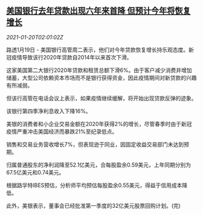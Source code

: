 <!--1611109401000-->
[美国银行去年贷款出现六年来首降 但预计今年将恢复增长](https://cn.reuters.com/article/boa-loan-0119-tues-idCNKBS29P065)
------

<div><i>2021-01-20T02:01:02Z</i></div><p>路透1月19日 - 美国银行高管周二表示，他们对今年贷款恢复增长持乐观态度。新冠疫情导致该行2020年贷款自2014年以来首次下滑。</p><p>这家美国第二大银行2020年贷款和租赁总额下滑6%。由于客户减少消费并增加储蓄，大型公司依赖资本市场而不是银行获得资金，因此疫情期间对新贷款的兴趣有所减弱。</p><p>但该行高管在电话会议上表示，如果疫情继续缓解，将开始出现贷款反弹的迹象。</p><p>该银行第四季净利息收入下降16%。</p><p>美银的消费者和小企业交易金额在2020年获得2%的增长，尽管春季时由于新冠疫情严重冲击美国经济而暴跌21%至纪录低点。</p><p>销售和交易业务营收增长7%，但表现逊于同业，因固定收益交易部门未达到预期。</p><p>归属普通股东的净利润降至52.1亿美元，合每股盈余0.59美元，上年同期分别为67.5亿美元和0.74美元。</p><p>根据路孚特IBES预估，分析师平均预估每股盈余0.55美元，得益于信用成本降低。</p><p>此外，美银表示，董事会已经批准第一季度的32亿美元股票回购计划。(完)</p>
